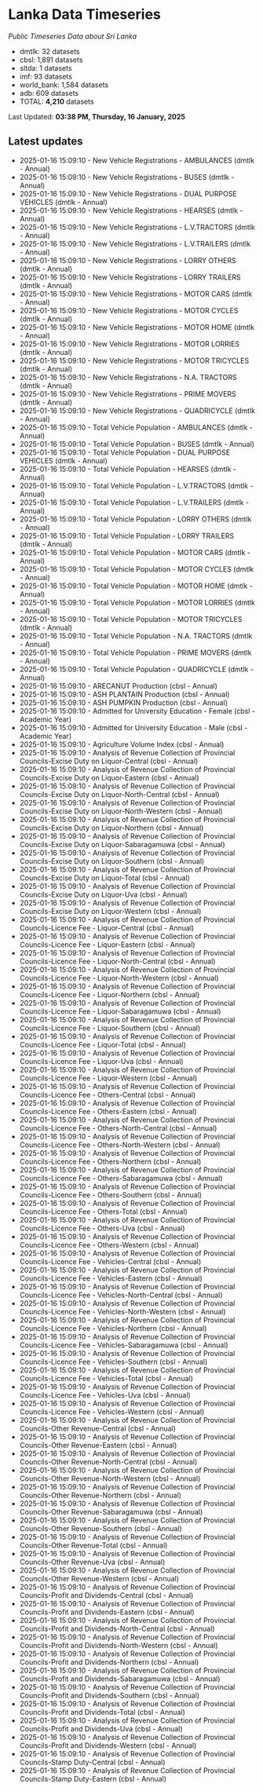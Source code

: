 # Lanka Data Timeseries
*Public Timeseries Data about Sri Lanka*

* dmtlk: 32 datasets
* cbsl: 1,891 datasets
* sltda: 1 datasets
* imf: 93 datasets
* world_bank: 1,584 datasets
* adb: 609 datasets
* TOTAL: **4,210** datasets

Last Updated: **03:38 PM, Thursday, 16 January, 2025**

## Latest updates

* 2025-01-16 15:09:10 - New Vehicle Registrations - AMBULANCES (dmtlk - Annual)
* 2025-01-16 15:09:10 - New Vehicle Registrations - BUSES (dmtlk - Annual)
* 2025-01-16 15:09:10 - New Vehicle Registrations - DUAL PURPOSE VEHICLES (dmtlk - Annual)
* 2025-01-16 15:09:10 - New Vehicle Registrations - HEARSES (dmtlk - Annual)
* 2025-01-16 15:09:10 - New Vehicle Registrations - L.V.TRACTORS (dmtlk - Annual)
* 2025-01-16 15:09:10 - New Vehicle Registrations - L.V.TRAILERS (dmtlk - Annual)
* 2025-01-16 15:09:10 - New Vehicle Registrations - LORRY OTHERS (dmtlk - Annual)
* 2025-01-16 15:09:10 - New Vehicle Registrations - LORRY TRAILERS (dmtlk - Annual)
* 2025-01-16 15:09:10 - New Vehicle Registrations - MOTOR CARS (dmtlk - Annual)
* 2025-01-16 15:09:10 - New Vehicle Registrations - MOTOR CYCLES (dmtlk - Annual)
* 2025-01-16 15:09:10 - New Vehicle Registrations - MOTOR HOME (dmtlk - Annual)
* 2025-01-16 15:09:10 - New Vehicle Registrations - MOTOR LORRIES (dmtlk - Annual)
* 2025-01-16 15:09:10 - New Vehicle Registrations - MOTOR TRICYCLES (dmtlk - Annual)
* 2025-01-16 15:09:10 - New Vehicle Registrations - N.A. TRACTORS (dmtlk - Annual)
* 2025-01-16 15:09:10 - New Vehicle Registrations - PRIME MOVERS (dmtlk - Annual)
* 2025-01-16 15:09:10 - New Vehicle Registrations - QUADRICYCLE (dmtlk - Annual)
* 2025-01-16 15:09:10 - Total Vehicle Population - AMBULANCES (dmtlk - Annual)
* 2025-01-16 15:09:10 - Total Vehicle Population - BUSES (dmtlk - Annual)
* 2025-01-16 15:09:10 - Total Vehicle Population - DUAL PURPOSE VEHICLES (dmtlk - Annual)
* 2025-01-16 15:09:10 - Total Vehicle Population - HEARSES (dmtlk - Annual)
* 2025-01-16 15:09:10 - Total Vehicle Population - L.V.TRACTORS (dmtlk - Annual)
* 2025-01-16 15:09:10 - Total Vehicle Population - L.V.TRAILERS (dmtlk - Annual)
* 2025-01-16 15:09:10 - Total Vehicle Population - LORRY OTHERS (dmtlk - Annual)
* 2025-01-16 15:09:10 - Total Vehicle Population - LORRY TRAILERS (dmtlk - Annual)
* 2025-01-16 15:09:10 - Total Vehicle Population - MOTOR CARS (dmtlk - Annual)
* 2025-01-16 15:09:10 - Total Vehicle Population - MOTOR CYCLES (dmtlk - Annual)
* 2025-01-16 15:09:10 - Total Vehicle Population - MOTOR HOME (dmtlk - Annual)
* 2025-01-16 15:09:10 - Total Vehicle Population - MOTOR LORRIES (dmtlk - Annual)
* 2025-01-16 15:09:10 - Total Vehicle Population - MOTOR TRICYCLES (dmtlk - Annual)
* 2025-01-16 15:09:10 - Total Vehicle Population - N.A. TRACTORS (dmtlk - Annual)
* 2025-01-16 15:09:10 - Total Vehicle Population - PRIME MOVERS (dmtlk - Annual)
* 2025-01-16 15:09:10 - Total Vehicle Population - QUADRICYCLE (dmtlk - Annual)
* 2025-01-16 15:09:10 - ARECANUT Production (cbsl - Annual)
* 2025-01-16 15:09:10 - ASH PLANTAIN Production (cbsl - Annual)
* 2025-01-16 15:09:10 - ASH PUMPKIN Production (cbsl - Annual)
* 2025-01-16 15:09:10 - Admitted for University Education - Female (cbsl - Academic Year)
* 2025-01-16 15:09:10 - Admitted for University Education - Male (cbsl - Academic Year)
* 2025-01-16 15:09:10 - Agriculture Volume Index (cbsl - Annual)
* 2025-01-16 15:09:10 - Analysis of Revenue Collection of Provincial Councils-Excise Duty on Liquor-Central (cbsl - Annual)
* 2025-01-16 15:09:10 - Analysis of Revenue Collection of Provincial Councils-Excise Duty on Liquor-Eastern (cbsl - Annual)
* 2025-01-16 15:09:10 - Analysis of Revenue Collection of Provincial Councils-Excise Duty on Liquor-North-Central (cbsl - Annual)
* 2025-01-16 15:09:10 - Analysis of Revenue Collection of Provincial Councils-Excise Duty on Liquor-North-Western (cbsl - Annual)
* 2025-01-16 15:09:10 - Analysis of Revenue Collection of Provincial Councils-Excise Duty on Liquor-Northern (cbsl - Annual)
* 2025-01-16 15:09:10 - Analysis of Revenue Collection of Provincial Councils-Excise Duty on Liquor-Sabaragamuwa (cbsl - Annual)
* 2025-01-16 15:09:10 - Analysis of Revenue Collection of Provincial Councils-Excise Duty on Liquor-Southern (cbsl - Annual)
* 2025-01-16 15:09:10 - Analysis of Revenue Collection of Provincial Councils-Excise Duty on Liquor-Total (cbsl - Annual)
* 2025-01-16 15:09:10 - Analysis of Revenue Collection of Provincial Councils-Excise Duty on Liquor-Uva (cbsl - Annual)
* 2025-01-16 15:09:10 - Analysis of Revenue Collection of Provincial Councils-Excise Duty on Liquor-Western (cbsl - Annual)
* 2025-01-16 15:09:10 - Analysis of Revenue Collection of Provincial Councils-Licence Fee - Liquor-Central (cbsl - Annual)
* 2025-01-16 15:09:10 - Analysis of Revenue Collection of Provincial Councils-Licence Fee - Liquor-Eastern (cbsl - Annual)
* 2025-01-16 15:09:10 - Analysis of Revenue Collection of Provincial Councils-Licence Fee - Liquor-North-Central (cbsl - Annual)
* 2025-01-16 15:09:10 - Analysis of Revenue Collection of Provincial Councils-Licence Fee - Liquor-North-Western (cbsl - Annual)
* 2025-01-16 15:09:10 - Analysis of Revenue Collection of Provincial Councils-Licence Fee - Liquor-Northern (cbsl - Annual)
* 2025-01-16 15:09:10 - Analysis of Revenue Collection of Provincial Councils-Licence Fee - Liquor-Sabaragamuwa (cbsl - Annual)
* 2025-01-16 15:09:10 - Analysis of Revenue Collection of Provincial Councils-Licence Fee - Liquor-Southern (cbsl - Annual)
* 2025-01-16 15:09:10 - Analysis of Revenue Collection of Provincial Councils-Licence Fee - Liquor-Total (cbsl - Annual)
* 2025-01-16 15:09:10 - Analysis of Revenue Collection of Provincial Councils-Licence Fee - Liquor-Uva (cbsl - Annual)
* 2025-01-16 15:09:10 - Analysis of Revenue Collection of Provincial Councils-Licence Fee - Liquor-Western (cbsl - Annual)
* 2025-01-16 15:09:10 - Analysis of Revenue Collection of Provincial Councils-Licence Fee - Others-Central (cbsl - Annual)
* 2025-01-16 15:09:10 - Analysis of Revenue Collection of Provincial Councils-Licence Fee - Others-Eastern (cbsl - Annual)
* 2025-01-16 15:09:10 - Analysis of Revenue Collection of Provincial Councils-Licence Fee - Others-North-Central (cbsl - Annual)
* 2025-01-16 15:09:10 - Analysis of Revenue Collection of Provincial Councils-Licence Fee - Others-North-Western (cbsl - Annual)
* 2025-01-16 15:09:10 - Analysis of Revenue Collection of Provincial Councils-Licence Fee - Others-Northern (cbsl - Annual)
* 2025-01-16 15:09:10 - Analysis of Revenue Collection of Provincial Councils-Licence Fee - Others-Sabaragamuwa (cbsl - Annual)
* 2025-01-16 15:09:10 - Analysis of Revenue Collection of Provincial Councils-Licence Fee - Others-Southern (cbsl - Annual)
* 2025-01-16 15:09:10 - Analysis of Revenue Collection of Provincial Councils-Licence Fee - Others-Total (cbsl - Annual)
* 2025-01-16 15:09:10 - Analysis of Revenue Collection of Provincial Councils-Licence Fee - Others-Uva (cbsl - Annual)
* 2025-01-16 15:09:10 - Analysis of Revenue Collection of Provincial Councils-Licence Fee - Others-Western (cbsl - Annual)
* 2025-01-16 15:09:10 - Analysis of Revenue Collection of Provincial Councils-Licence Fee - Vehicles-Central (cbsl - Annual)
* 2025-01-16 15:09:10 - Analysis of Revenue Collection of Provincial Councils-Licence Fee - Vehicles-Eastern (cbsl - Annual)
* 2025-01-16 15:09:10 - Analysis of Revenue Collection of Provincial Councils-Licence Fee - Vehicles-North-Central (cbsl - Annual)
* 2025-01-16 15:09:10 - Analysis of Revenue Collection of Provincial Councils-Licence Fee - Vehicles-North-Western (cbsl - Annual)
* 2025-01-16 15:09:10 - Analysis of Revenue Collection of Provincial Councils-Licence Fee - Vehicles-Northern (cbsl - Annual)
* 2025-01-16 15:09:10 - Analysis of Revenue Collection of Provincial Councils-Licence Fee - Vehicles-Sabaragamuwa (cbsl - Annual)
* 2025-01-16 15:09:10 - Analysis of Revenue Collection of Provincial Councils-Licence Fee - Vehicles-Southern (cbsl - Annual)
* 2025-01-16 15:09:10 - Analysis of Revenue Collection of Provincial Councils-Licence Fee - Vehicles-Total (cbsl - Annual)
* 2025-01-16 15:09:10 - Analysis of Revenue Collection of Provincial Councils-Licence Fee - Vehicles-Uva (cbsl - Annual)
* 2025-01-16 15:09:10 - Analysis of Revenue Collection of Provincial Councils-Licence Fee - Vehicles-Western (cbsl - Annual)
* 2025-01-16 15:09:10 - Analysis of Revenue Collection of Provincial Councils-Other Revenue-Central (cbsl - Annual)
* 2025-01-16 15:09:10 - Analysis of Revenue Collection of Provincial Councils-Other Revenue-Eastern (cbsl - Annual)
* 2025-01-16 15:09:10 - Analysis of Revenue Collection of Provincial Councils-Other Revenue-North-Central (cbsl - Annual)
* 2025-01-16 15:09:10 - Analysis of Revenue Collection of Provincial Councils-Other Revenue-North-Western (cbsl - Annual)
* 2025-01-16 15:09:10 - Analysis of Revenue Collection of Provincial Councils-Other Revenue-Northern (cbsl - Annual)
* 2025-01-16 15:09:10 - Analysis of Revenue Collection of Provincial Councils-Other Revenue-Sabaragamuwa (cbsl - Annual)
* 2025-01-16 15:09:10 - Analysis of Revenue Collection of Provincial Councils-Other Revenue-Southern (cbsl - Annual)
* 2025-01-16 15:09:10 - Analysis of Revenue Collection of Provincial Councils-Other Revenue-Total (cbsl - Annual)
* 2025-01-16 15:09:10 - Analysis of Revenue Collection of Provincial Councils-Other Revenue-Uva (cbsl - Annual)
* 2025-01-16 15:09:10 - Analysis of Revenue Collection of Provincial Councils-Other Revenue-Western (cbsl - Annual)
* 2025-01-16 15:09:10 - Analysis of Revenue Collection of Provincial Councils-Profit and Dividends-Central (cbsl - Annual)
* 2025-01-16 15:09:10 - Analysis of Revenue Collection of Provincial Councils-Profit and Dividends-Eastern (cbsl - Annual)
* 2025-01-16 15:09:10 - Analysis of Revenue Collection of Provincial Councils-Profit and Dividends-North-Central (cbsl - Annual)
* 2025-01-16 15:09:10 - Analysis of Revenue Collection of Provincial Councils-Profit and Dividends-North-Western (cbsl - Annual)
* 2025-01-16 15:09:10 - Analysis of Revenue Collection of Provincial Councils-Profit and Dividends-Northern (cbsl - Annual)
* 2025-01-16 15:09:10 - Analysis of Revenue Collection of Provincial Councils-Profit and Dividends-Sabaragamuwa (cbsl - Annual)
* 2025-01-16 15:09:10 - Analysis of Revenue Collection of Provincial Councils-Profit and Dividends-Southern (cbsl - Annual)
* 2025-01-16 15:09:10 - Analysis of Revenue Collection of Provincial Councils-Profit and Dividends-Total (cbsl - Annual)
* 2025-01-16 15:09:10 - Analysis of Revenue Collection of Provincial Councils-Profit and Dividends-Uva (cbsl - Annual)
* 2025-01-16 15:09:10 - Analysis of Revenue Collection of Provincial Councils-Profit and Dividends-Western (cbsl - Annual)
* 2025-01-16 15:09:10 - Analysis of Revenue Collection of Provincial Councils-Stamp Duty-Central (cbsl - Annual)
* 2025-01-16 15:09:10 - Analysis of Revenue Collection of Provincial Councils-Stamp Duty-Eastern (cbsl - Annual)